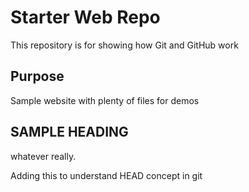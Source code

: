 # Starter Web Repo

This repository is for showing how Git and GitHub work

## Purpose

Sample website with plenty of files for demos

## SAMPLE HEADING

whatever really.

Adding this to understand HEAD concept in git
